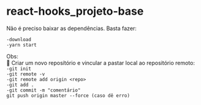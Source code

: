 # react-hooks_projeto-base
Não é preciso baixar as dependências. Basta fazer:<br>

`-download`<br>
`-yarn start`<br>

Obs: <br> :speech_balloon:
Criar um novo reposítório e vincular a pastar local ao repositório remoto:<br>
`-git init`<br>
`-git remote -v`<br>
`-git remote add origin <repo>`<br>
`-git add .`<br>
`-git commit -m "comentário"`<br>
`git push origin master --force (caso dê erro)`
